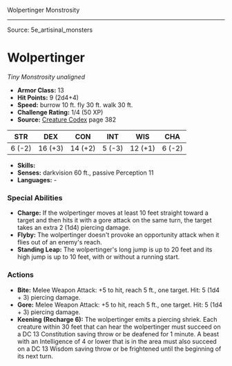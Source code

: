 <MonsterName/>Wolpertinger</MonsterName>
<CreatureType/>Monstrosity</CreatureType>



---

Source: 5e_artisinal_monsters

# Wolpertinger

*Tiny* *Monstrosity* *unaligned*

- **Armor Class:** 13
- **Hit Points:** 9 (2d4+4)
- **Speed:** burrow 10 ft. fly 30 ft. walk 30 ft.
- **Challenge Rating:** 1/4 (50 XP)
- **Source:** [Creature Codex](https://koboldpress.com/kpstore/product/creature-codex-for-5th-edition-dnd) page 382

| STR | DEX | CON | INT | WIS | CHA |
| --- | --- | --- | --- | --- | --- |
| 6 (-2) | 16 (+3) | 14 (+2) | 5 (-3) | 12 (+1) | 6 (-2) |

- **Skills:** 
- **Senses:** darkvision 60 ft., passive Perception 11
- **Languages:** -

### Special Abilities

- **Charge:** If the wolpertinger moves at least 10 feet straight toward a target and then hits it with a gore attack on the same turn, the target takes an extra 2 (1d4) piercing damage.
- **Flyby:** The wolpertinger doesn't provoke an opportunity attack when it flies out of an enemy's reach.
- **Standing Leap:** The wolpertinger's long jump is up to 20 feet and its high jump is up to 10 feet, with or without a running start.

### Actions

- **Bite:** Melee Weapon Attack: +5 to hit, reach 5 ft., one target. Hit: 5 (1d4 + 3) piercing damage.
- **Gore:** Melee Weapon Attack: +5 to hit, reach 5 ft., one target. Hit: 5 (1d4 + 3) piercing damage.
- **Keening (Recharge 6):** The wolpertinger emits a piercing shriek. Each creature within 30 feet that can hear the wolpertinger must succeed on a DC 13 Constitution saving throw or be deafened for 1 minute. A beast with an Intelligence of 4 or lower that is in the area must also succeed on a DC 13 Wisdom saving throw or be frightened until the beginning of its next turn.





